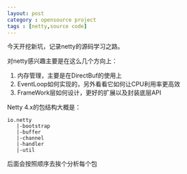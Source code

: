 ```yaml
---
layout: post
category : opensource project
tags : [netty,source code]
---
```

今天开挖新坑，记录netty的源码学习之路。

对netty感兴趣主要是在这么几个方向上：

1. 内存管理，主要是在DirectBuf的使用上
2. EventLoop如何实现的，另外看看它如何让CPU利用率更高效
3. FrameWork层如何设计，更好的扩展以及封装底层API

Netty 4.x的包结构大概是：

    io.netty
       |-bootstrap
       |-buffer
       |-channel
       |-handler
       |-util
后面会按照顺序去挨个分析每个包
